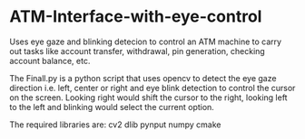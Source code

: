 # ATM-Interface-with-eye-control
Uses eye gaze and blinking detecion to control an ATM machine to carry out tasks like account transfer, withdrawal, pin generation, checking account balance, etc.

The Finall.py is a python script that uses opencv to detect the eye gaze direction i.e. left, center or right and eye blink detection to control the 
cursor on the screen. Looking right would shift the cursor to the right, looking left to the left and blinking would select the current option.

The required libraries are:
cv2
dlib
pynput
numpy
cmake
